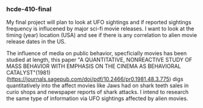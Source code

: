 ### hcde-410-final
My final project will plan to look at UFO sightings and if reported sightings frequency is influcened by major sci-fi movie releases. I want to look at the timing (year) location (USA) and see if there is any correlation to alien movie release dates in the US.

The influence of media on public behavior, specficially movies has been studied at length, this paper "A QUANTITATIVE, NONREACTIVE STUDY OF MASS BEHAVIOR WITH EMPHASIS ON THE CINEMA AS BEHAVIORAL CATALYST"(1981) (https://journals.sagepub.com/doi/pdf/10.2466/pr0.1981.48.3.775) digs quantitatively into the affect movies like Jaws had on shark teeth sales in curio shops and newspaper reports of shark attacks. I intend to research the same type of information via UFO sightings affected by alien movies.
